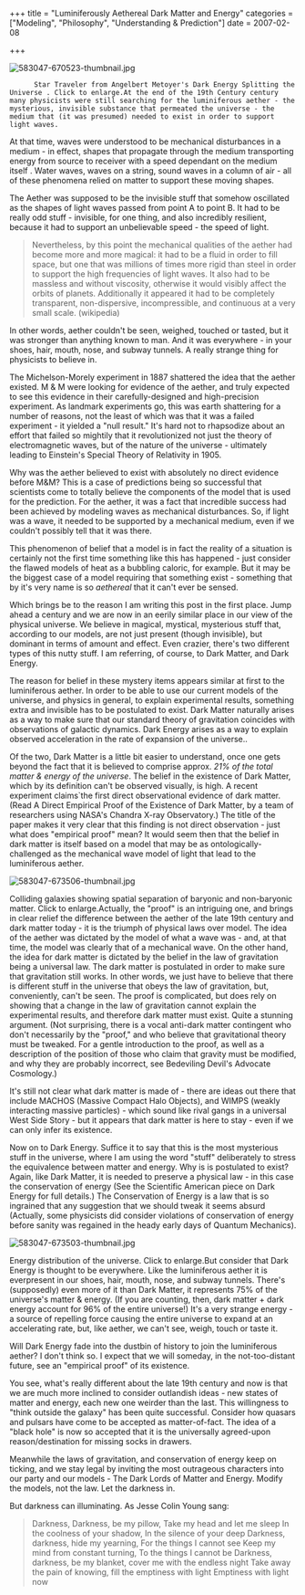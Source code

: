 +++
title = "Luminiferously Aethereal Dark Matter and Energy"
categories = ["Modeling", "Philosophy", "Understanding & Prediction"]
date = 2007-02-08


+++


<img alt="583047-670523-thumbnail.jpg" src="https://www.fractalog.com/jpg/583047-670523-thumbnail.jpg" />

          Star Traveler from Angelbert Metoyer's Dark Energy Splitting the Universe . Click to enlarge.At the end of the 19th Century century many physicists were still searching for the luminiferous aether - the mysterious, invisible substance that permeated the universe - the medium that (it was presumed) needed to exist in order to support light waves.
                     
At that time, waves were understood to be mechanical disturbances in a medium - in effect, shapes that propagate through the medium transporting energy from source to receiver with a speed dependant on the medium itself . Water waves, waves on a string, sound waves in a column of air - all of these phenomena relied on matter to support these moving shapes.
                     
The Aether was supposed to be the invisible stuff that somehow oscillated as the shapes of light waves passed from point A to point B. It had to be really odd stuff - invisible, for one thing, and also incredibly resilient, because it had to support an unbelievable speed - the speed of light.            
                     
<blockquote>    Nevertheless, by this point the mechanical qualities of the aether had become more and more magical: it had to be a fluid in order to fill space, but one that was millions of times more rigid than steel in order to support the high frequencies of light waves. It also had to be massless and without viscosity, otherwise it would visibly affect the orbits of planets. Additionally it appeared it had to be completely transparent, non-dispersive, incompressible, and continuous at a very small scale. (wikipedia)    </blockquote>
                     
In other words, aether couldn't be seen, weighed, touched or tasted, but it was stronger than anything known to man. And it was everywhere - in your shoes, hair, mouth, nose, and subway tunnels. A really strange thing for physicists to believe in.
                     
The Michelson-Morely experiment in 1887 shattered the idea that the aether existed. M &amp; M were looking for evidence of the aether, and truly expected to see this evidence in their carefully-designed and high-precision experiment. As landmark experiments go, this was earth shattering for a number of reasons, not the least of which was that it was a failed experiment - it yielded a &quot;null result.&quot; It's hard not to rhapsodize about an effort that failed so mightily that it revolutionized not just the theory of electromagnetic waves, but of the nature of the universe - ultimately leading to Einstein's Special Theory of Relativity in 1905.
                     
Why was the aether believed to exist with absolutely no direct evidence before M&amp;M? This is a case of predictions being so successful that scientists come to totally believe the components of the model that is used for the prediction. For the aether, it was a fact that incredible success had been achieved by modeling waves as mechanical disturbances. So, if light was a wave, it needed to be supported by a mechanical medium, even if we couldn't possibly tell that it was there.
                      
 This phenomenon of belief that a model is in fact the reality of a situation is certainly not the first time something like this has happened - just consider the flawed models of heat as a bubbling caloric, for example. But it may be the biggest case of a model requiring that something exist - something that by it's very name is so <em>aethereal </em>that it can't ever be sensed.
                     
Which brings be to the reason I am writing this post in the first place. Jump ahead a century and we are now in an eerily similar place in our view of the physical universe. We believe in magical, mystical, mysterious stuff that, according to our models, are not just present (though invisible), but dominant in terms of amount and effect. Even crazier, there's two different types of this nutty stuff. I am referring, of course, to Dark Matter, and Dark Energy. 
                
The reason for belief in these mystery items appears similar at first to the luminiferous aether. In order to be able to use our current models of the universe, and physics in general, to explain experimental results, something extra and invisible has to be postulated to exist. Dark Matter naturally arises as a way to make sure that our standard theory of gravitation coincides with observations of galactic dynamics. Dark Energy arises as a way to explain observed acceleration in the rate of expansion of the universe..
               
Of the two, Dark Matter is a little bit easier to understand, once one gets beyond the fact that it is believed to comprise approx. <em>21% of the total matter &amp; energy of the universe</em>. The belief in the existence of Dark Matter, which by its definition can't be observed visually, is high. A recent experiment claims`the first direct observational evidence of dark matter. (Read A Direct Empirical Proof of the Existence of Dark Matter, by a team of researchers using NASA's Chandra X-ray Observatory.) The title of the paper makes it very clear that this finding is not direct observation - just what does &quot;empirical proof&quot; mean? It would seem then that the belief in dark matter is itself based on a model that may be as ontologically-challenged as the mechanical wave model of light that lead to the luminiferous aether.
               
<img alt="583047-673506-thumbnail.jpg" src="https://www.fractalog.com/jpg/583047-673506-thumbnail.jpg" />

   Colliding galaxies showing spatial separation of baryonic and non-baryonic matter. Click to enlarge.Actually, the &quot;proof&quot; is an intriguing one, and brings in clear relief the difference between the aether of the late 19th century and dark matter today - it is the triumph of physical laws over model. The idea of the aether was dictated by the model of what a wave was - and, at that time, the model was clearly that of a mechanical wave. On the other hand, the idea for dark matter is dictated by the belief in the law of gravitation being a universal law. The dark matter is postulated in order to make sure that gravitation still works. In other words, we just have to believe that there is different stuff in the universe that obeys the law of gravitation, but, conveniently, can't be seen. The proof is complicated, but does rely on showing that a change in the law of gravitation cannot explain the experimental results, and therefore dark matter must exist. Quite a stunning argument. (Not surprising, there is a vocal anti-dark matter contingent who don't necessarily by the &quot;proof,&quot; and who believe that gravitational theory must be tweaked. For a gentle introduction to the proof, as well as a description of the position of those who claim that gravity must be modified, and why they are probably incorrect, see Bedeviling Devil's Advocate Cosmology.)
               
It's still not clear what dark matter is made of - there are ideas out there that include MACHOS (Massive Compact Halo Objects), and WIMPS (weakly interacting massive particles) - which sound like rival gangs in a universal West Side Story - but it appears that dark matter is here to stay - even if we can only infer its existence.
               
Now on to Dark Energy. Suffice it to say that this is the most mysterious stuff in the universe, where I am using the word &quot;stuff&quot; deliberately to stress the equivalence between matter and energy. Why is is postulated to exist? Again, like Dark Matter, it is needed to preserve a physical law - in this case the conservation of energy (See the Scientific American piece on Dark Energy for full details.)  The Conservation of Energy is a law that is so ingrained that any suggestion that we should tweak it seems absurd (Actually, some physicists did consider violations of conservation of energy before sanity was regained in the heady early days of Quantum Mechanics).
           
<img alt="583047-673503-thumbnail.jpg" src="https://www.fractalog.com/jpg/583047-673503-thumbnail.jpg" />

   Energy distribution of the universe. Click to enlarge.But consider that Dark Energy is thought to be everywhere. Like the luminiferous aether it is everpresent in our shoes, hair, mouth, nose, and subway tunnels. There's (supposedly) even more of it than Dark Matter, it represents 75% of the universe's matter &amp; energy.  (If you are counting, then, dark matter + dark energy account for 96% of the entire universe!) It's a very strange energy - a source of repelling force causing the entire universe to expand at an accelerating rate, but, like aether, we can't see, weigh, touch or taste it.
           
Will Dark Energy fade into the dustbin of history to join the luminiferous aether? I don't think so. I expect that we will someday, in the not-too-distant future, see an &quot;empirical proof&quot; of its existence.
           
You see, what's really different about the late 19th century and now is that we are much more inclined to consider outlandish ideas - new states of matter and energy, each new one weirder than the last. This willingness to &quot;think outside the galaxy&quot; has been quite successful. Consider how quasars and pulsars have come to be accepted as matter-of-fact. The idea of a &quot;black hole&quot; is now so accepted that it is the universally agreed-upon reason/destination for missing socks in drawers.
           
Meanwhile the laws of gravitation, and conservation of energy keep on ticking, and we stay legal by inviting the most outrageous characters into our party and our models - The Dark Lords of Matter and Energy. Modify the models, not the law. Let the darkness in.     
           
But darkness can illuminating. As Jesse Colin Young sang:
            
<blockquote> Darkness, Darkness, be my pillow, Take my head and let me sleep     In the coolness of your shadow, In the silence of your deep     Darkness, darkness, hide my yearning, For the things I cannot see     Keep my mind from constant turning, To the things I cannot be     Darkness, darkness, be my blanket, cover me with the endless night     Take away the pain of knowing, fill the emptiness with light     Emptiness with light now</blockquote>
